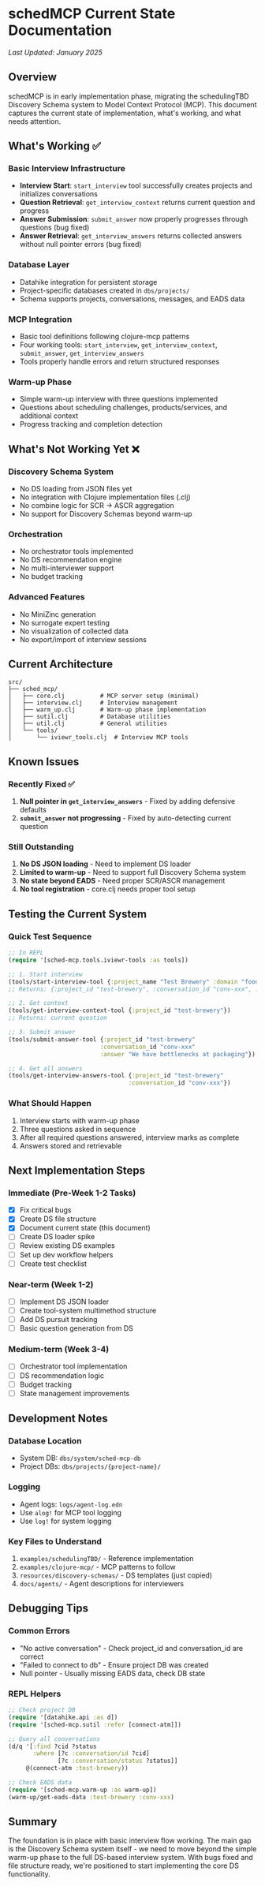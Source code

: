 # schedMCP Current State Documentation

*Last Updated: January 2025*

## Overview

schedMCP is in early implementation phase, migrating the schedulingTBD Discovery Schema system to Model Context Protocol (MCP). This document captures the current state of implementation, what's working, and what needs attention.

## What's Working ✅

### Basic Interview Infrastructure
- **Interview Start**: `start_interview` tool successfully creates projects and initializes conversations
- **Question Retrieval**: `get_interview_context` returns current question and progress
- **Answer Submission**: `submit_answer` now properly progresses through questions (bug fixed)
- **Answer Retrieval**: `get_interview_answers` returns collected answers without null pointer errors (bug fixed)

### Database Layer
- Datahike integration for persistent storage
- Project-specific databases created in `dbs/projects/`
- Schema supports projects, conversations, messages, and EADS data

### MCP Integration
- Basic tool definitions following clojure-mcp patterns
- Four working tools: `start_interview`, `get_interview_context`, `submit_answer`, `get_interview_answers`
- Tools properly handle errors and return structured responses

### Warm-up Phase
- Simple warm-up interview with three questions implemented
- Questions about scheduling challenges, products/services, and additional context
- Progress tracking and completion detection

## What's Not Working Yet ❌

### Discovery Schema System
- No DS loading from JSON files yet
- No integration with Clojure implementation files (.clj)
- No combine logic for SCR → ASCR aggregation
- No support for Discovery Schemas beyond warm-up

### Orchestration
- No orchestrator tools implemented
- No DS recommendation engine
- No multi-interviewer support
- No budget tracking

### Advanced Features
- No MiniZinc generation
- No surrogate expert testing
- No visualization of collected data
- No export/import of interview sessions

## Current Architecture

```
src/
├── sched_mcp/
│   ├── core.clj          # MCP server setup (minimal)
│   ├── interview.clj     # Interview management
│   ├── warm_up.clj       # Warm-up phase implementation
│   ├── sutil.clj         # Database utilities
│   ├── util.clj          # General utilities
│   └── tools/
│       └── iviewr_tools.clj  # Interview MCP tools
```

## Known Issues

### Recently Fixed ✅
1. **Null pointer in `get_interview_answers`** - Fixed by adding defensive defaults
2. **`submit_answer` not progressing** - Fixed by auto-detecting current question

### Still Outstanding
1. **No DS JSON loading** - Need to implement DS loader
2. **Limited to warm-up** - Need to support full Discovery Schema system
3. **No state beyond EADS** - Need proper SCR/ASCR management
4. **No tool registration** - core.clj needs proper tool setup

## Testing the Current System

### Quick Test Sequence
```clojure
;; In REPL
(require '[sched-mcp.tools.iviewr-tools :as tools])

;; 1. Start interview
(tools/start-interview-tool {:project_name "Test Brewery" :domain "food-processing"})
;; Returns: {:project_id "test-brewery", :conversation_id "conv-xxx", ...}

;; 2. Get context
(tools/get-interview-context-tool {:project_id "test-brewery"})
;; Returns: current question

;; 3. Submit answer
(tools/submit-answer-tool {:project_id "test-brewery" 
                          :conversation_id "conv-xxx"
                          :answer "We have bottlenecks at packaging"})

;; 4. Get all answers
(tools/get-interview-answers-tool {:project_id "test-brewery" 
                                  :conversation_id "conv-xxx"})
```

### What Should Happen
1. Interview starts with warm-up phase
2. Three questions asked in sequence
3. After all required questions answered, interview marks as complete
4. Answers stored and retrievable

## Next Implementation Steps

### Immediate (Pre-Week 1-2 Tasks)
- [x] Fix critical bugs
- [x] Create DS file structure
- [x] Document current state (this document)
- [ ] Create DS loader spike
- [ ] Review existing DS examples
- [ ] Set up dev workflow helpers
- [ ] Create test checklist

### Near-term (Week 1-2)
- [ ] Implement DS JSON loader
- [ ] Create tool-system multimethod structure
- [ ] Add DS pursuit tracking
- [ ] Basic question generation from DS

### Medium-term (Week 3-4)
- [ ] Orchestrator tool implementation
- [ ] DS recommendation logic
- [ ] Budget tracking
- [ ] State management improvements

## Development Notes

### Database Location
- System DB: `dbs/system/sched-mcp-db`
- Project DBs: `dbs/projects/{project-name}/`

### Logging
- Agent logs: `logs/agent-log.edn`
- Use `alog!` for MCP tool logging
- Use `log!` for system logging

### Key Files to Understand
1. `examples/schedulingTBD/` - Reference implementation
2. `examples/clojure-mcp/` - MCP patterns to follow
3. `resources/discovery-schemas/` - DS templates (just copied)
4. `docs/agents/` - Agent descriptions for interviewers

## Debugging Tips

### Common Errors
- "No active conversation" - Check project_id and conversation_id are correct
- "Failed to connect to db" - Ensure project DB was created
- Null pointer - Usually missing EADS data, check DB state

### REPL Helpers
```clojure
;; Check project DB
(require '[datahike.api :as d])
(require '[sched-mcp.sutil :refer [connect-atm]])

;; Query all conversations
(d/q '[:find ?cid ?status
       :where [?c :conversation/id ?cid]
              [?c :conversation/status ?status]]
     @(connect-atm :test-brewery))

;; Check EADS data
(require '[sched-mcp.warm-up :as warm-up])
(warm-up/get-eads-data :test-brewery :conv-xxx)
```

## Summary

The foundation is in place with basic interview flow working. The main gap is the Discovery Schema system itself - we need to move beyond the simple warm-up phase to the full DS-based interview system. With bugs fixed and file structure ready, we're positioned to start implementing the core DS functionality.